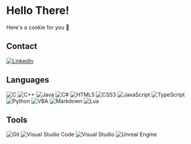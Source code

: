 # Hello There!
Here's a cookie for you 🍪

## Contact
[![LinkedIn](https://img.shields.io/badge/LinkedIn-0A66C2?style=for-the-badge&logo=linkedin&logoColor=white)](https://www.linkedin.com/in/adam-szerszenowicz-852325209/)

## Languages
![C](https://img.shields.io/badge/c-%235F6AC2.svg?style=for-the-badge&logo=c&logoColor=white)
![C++](https://img.shields.io/badge/c++-%236295CB.svg?style=for-the-badge&logo=c%2B%2B&logoColor=white)
![Java](https://img.shields.io/badge/java-%23F29111.svg?style=for-the-badge&logo=java&logoColor=white)
![C#](https://img.shields.io/badge/c%23-%2392458C.svg?style=for-the-badge&logo=c-sharp&logoColor=white)
![HTML5](https://img.shields.io/badge/html5-%23D84924.svg?style=for-the-badge&logo=html5&logoColor=white)
![CSS3](https://img.shields.io/badge/css3-%23278EC6.svg?style=for-the-badge&logo=css3&logoColor=white)
![JavaScript](https://img.shields.io/badge/javascript-%232F302E.svg?style=for-the-badge&logo=javascript&logoColor=EAD41C)
![TypeScript](https://img.shields.io/badge/typescript-%23F2F2F2.svg?style=for-the-badge&logo=typescript&logoColor=2F72BC)
![Python](https://img.shields.io/badge/python-%23326998?style=for-the-badge&logo=python&logoColor=F2D24F)
![VBA](https://img.shields.io/badge/vba-%238C1D77?style=for-the-badge&logo=vba&logoColor=white)
![Markdown](https://img.shields.io/badge/markdown-%23000000.svg?style=for-the-badge&logo=markdown&logoColor=white)
![Lua](https://img.shields.io/badge/lua-%23F2F2F2.svg?style=for-the-badge&logo=lua&logoColor=00007C)

## Tools
![Git](https://img.shields.io/badge/git-%23F05033.svg?style=for-the-badge&logo=git&logoColor=white)
![Visual Studio Code](https://img.shields.io/badge/VisualStudioCode-%2338A3EB.svg?style=for-the-badge&logo=visual-studio-code&logoColor=white)
![Visual Studio](https://img.shields.io/badge/VisualStudio-%236D4DA3.svg?style=for-the-badge&logo=visual-studio&logoColor=white)
![Unreal Engine](https://img.shields.io/badge/UnrealEngine-%23000000.svg?style=for-the-badge&logo=unreal-engine&logoColor=white)
